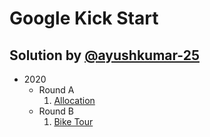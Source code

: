 # Google Kick Start
## Solution by [@ayushkumar-25](https://github.com/ayushkumar-25)

- 2020
    - Round A
        1. [Allocation](2020/Round-A/Allocation)
    - Round B
        1. [Bike Tour](2020/Round-B/Bike-Tour)
